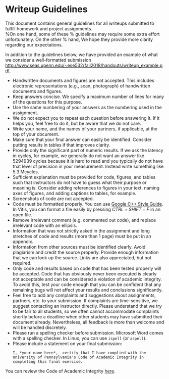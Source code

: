 # Writeup Guidelines

This document contains general guidelines for all writeups submitted to
fulfill homework and project assignments.  
%On one hand, some of these
%  guidelines may require some extra effort unfortunately.  On the other
%  hand, 
We hope they provide more clarity regarding our expectations.

In addition to the guidelines below, we have provided an example of what we consider a well-formatted submission <http://www.seas.upenn.edu/~ese532/fall2018/handouts/writeup_example.pdf>.

- Handwritten documents and figures are not accepted.  This includes
    electronic representations (e.g., scan, photograph) of handwritten documents and figures.
- Keep answers concise.  We specify a maximum number of lines for many
    of the questions for this purpose.
- Use the same numbering of your answers as the numbering used in the
    assignment.
- We do not expect you to repeat each question before answering it.  If
    it helps you, feel free to do it, but be aware that we do not care.
- Write your name, and the names of your partners, if applicable, at
    the top of your document.
- Make sure that your final answer can easily be identified.  Consider
    putting results in tables if that improves clarity.
- Provide only the significant part of numeric results.  If we ask the
    latency in cycles, for example, we generally do not want an answer
    like $5294939$ cycles because it is hard to read and you
    typically do not have that level of precision in your measurement.  Instead write
    something like $5.3$ Mcycles.
- Sufficient explanation must be provided for code, figures, and
    tables such that instructors do not have to guess what their purpose
    or meaning is.  Consider adding references to figures in your text,
    naming axes of figures, and adding captions to tables, for example.
- Screenshots of code are not accepted.
- Code must be formatted properly. You can use [Google C++ Style Guide](https://google.github.io/styleguide/cppguide.html). In Vitis, you can format a file easily by
    pressing $CTRL+SHIFT+F$ in an open file.
- Remove irrelevant comment (e.g. commented out code), and replace
    irrelevant code with an ellipsis.
- Information that was not strictly asked in the assignment and 
    long stretches of code and results (more than 1 page) must be put in an appendix.
- Information from other sources must be identified clearly.  Avoid
    plagiarism and credit the source properly.  Provide
    enough information that we can look up the source.  Links are also
    appreciated, but not required.
- Only code and results based on code that has been tested properly
    will be accepted.  Code that has obviously never been
    executed is clearly not acceptable and can be considered a violation
    of academic integrity.  To avoid this, test your code enough
    that you can be confident that any remaining bugs will not affect
    your results and conclusions significantly.
- Feel free to add any complaints and suggestions about assignments,
    partners, etc. to your submission.  If complaints are time-sensitive,
    we suggest contacting an instructor directly.  Please understand that
    we try to be fair to all students, so we often cannot accommodate
    complaints shortly before a deadline when other students may have
    submitted their document already.  Nevertheless, all feedback is
    more than welcome and will be handled discretely.
- Please run a spelling checker before submission.  Microsoft Word
    comes with a spelling checker.  In Linux, you can use
    `ispell` (or  `aspell`).
- Please include a statement on your final submission:
    ```Text
    I, *your-name-here*,  certify that I have complied with the
    University of Pennsylvania's Code of Academic Integrity in
    completing this final exercise.
    ```

You can review the Code of Academic Integrity 
[here](https://catalog.upenn.edu/pennbook/code-of-academic-integrity/).